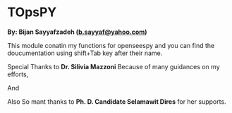 # TOpsPY

**By: Bijan Sayyafzadeh (b.sayyaf@yahoo.com)**

This module conatin my functions for openseespy and you can find the doucumentation using shift+Tab key after their name.

Special Thanks to **Dr. Silivia Mazzoni** Because of many guidances on my efforts, 

And

Also So mant thanks to **Ph. D. Candidate Selamawit Dires** for her supports. 
